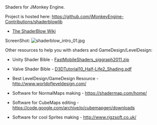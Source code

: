 Shaders for JMonkey Engine.

Project is hosted here:
<https://github.com/jMonkeyEngine-Contributions/shaderblowlib>

-   [The ShaderBlow Wiki](../sdk/plugin/shaderblow)

ScreenShot:
![shaderblow\_intro\_01.jpg](../sdk/plugin/shaderblow_intro_01.jpg)

Other resources to help you with shaders and GameDesign/LevelDesign:

-   Unity Shader Bible -
    [FastMobileShaders\_siggraph2011.zip](https://storage.googleapis.com/google-code-archive-downloads/v2/code.google.com/jme-glsl-shaders/FastMobileShaders_siggraph2011.zip)

-   Valve Shader Bible -
    [D3DTutorial10\_Half-Life2\_Shading.pdf](https://storage.googleapis.com/google-code-archive-downloads/v2/code.google.com/jme-glsl-shaders/D3DTutorial10_Half-Life2_Shading.pdf)

-   Best LevelDesign/GameDesign Resource -
    <http://www.worldofleveldesign.com/>

-   Software for NormalMaps making - <https://shadermap.com/home/>

-   Software for CubeMaps editing -
    <https://code.google.com/archive/p/cubemapgen/downloads>

-   Software for cool Sprites making - <http://www.rigzsoft.co.uk/>
